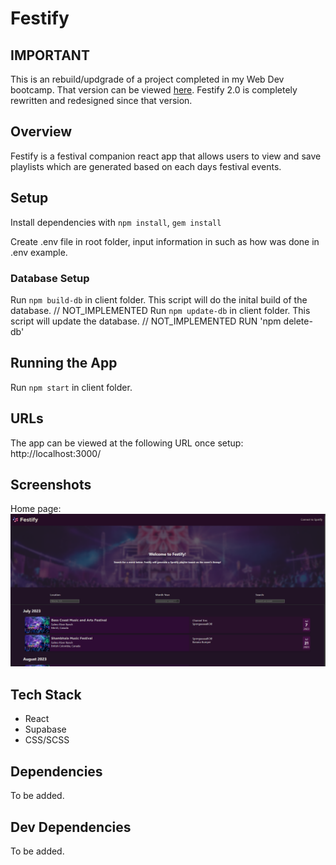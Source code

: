# Festify
## IMPORTANT
This is an rebuild/updgrade of a project completed in my Web Dev bootcamp. That version can be viewed [here](https://github.com/youthbazzy/festify). Festify 2.0 is completely rewritten and redesigned since that version.

## Overview
Festify is a festival companion react app that allows users to view and save playlists which are generated based on each days festival events.

## Setup

Install dependencies with `npm install`, `gem install`

Create .env file in root folder, input information in such as how was done in .env example.

### Database Setup
Run `npm build-db` in client folder. This script will do the inital build of the database.
// NOT_IMPLEMENTED Run `npm update-db` in client folder. This script will update the database.
// NOT_IMPLEMENTED RUN 'npm delete-db'


## Running the App 
Run `npm start` in client folder.

## URLs
The app can be viewed at the following URL once setup:
http://localhost:3000/

## Screenshots
Home page:
![Home page](https://github.com/yobazy/festify-2.0/blob/master/screenshots/home.png?raw=true)
<!-- 
Events page:
![Events page](https://github.com/youthbazzy/festify/blob/master/screenshots/event.png?raw=true) -->

## Tech Stack 
- React
- Supabase 
- CSS/SCSS

## Dependencies
To be added. 

## Dev Dependencies 
To be added.
